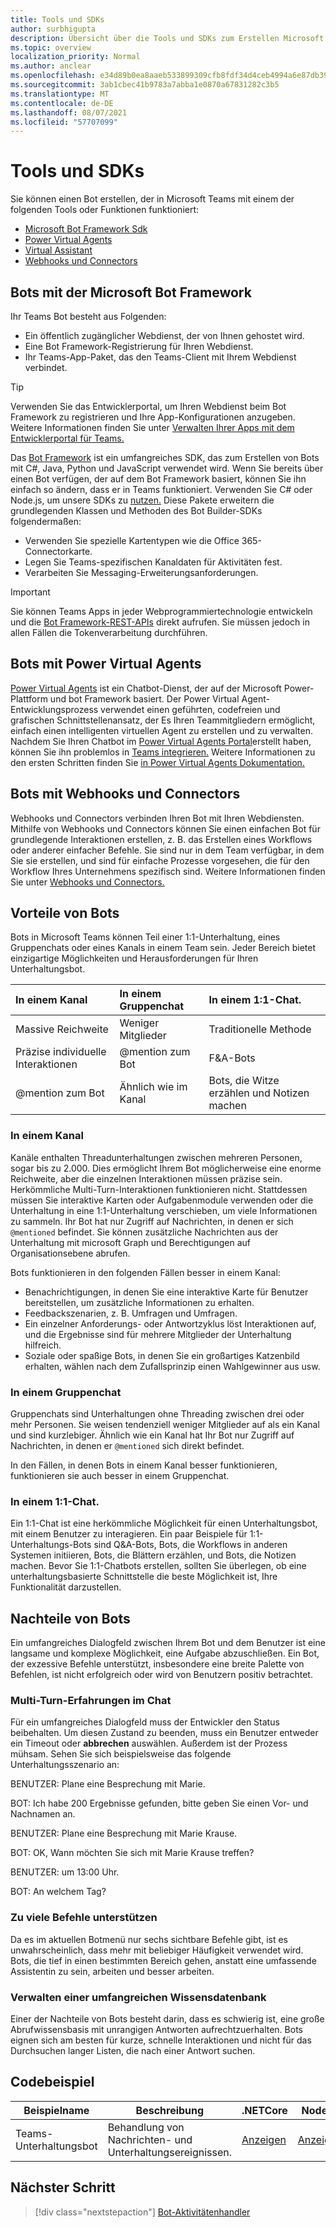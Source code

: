 ```yaml
---
title: Tools und SDKs
author: surbhigupta
description: Übersicht über die Tools und SDKs zum Erstellen Microsoft Teams Bots.
ms.topic: overview
localization_priority: Normal
ms.author: anclear
ms.openlocfilehash: e34d89b0ea8aaeb533899309cfb8fdf34d4ceb4994a6e87db398cc3dfc577abd
ms.sourcegitcommit: 3ab1cbec41b9783a7abba1e0870a67831282c3b5
ms.translationtype: MT
ms.contentlocale: de-DE
ms.lasthandoff: 08/07/2021
ms.locfileid: "57707099"
---
```

# <a name="bots-and-sdks"></a>Tools und SDKs

Sie können einen Bot erstellen, der in Microsoft Teams mit einem der folgenden Tools oder Funktionen funktioniert:

* [Microsoft Bot Framework Sdk](#bots-with-the-microsoft-bot-framework)
* [Power Virtual Agents](#bots-with-power-virtual-agents)
* [Virtual Assistant](~/samples/virtual-assistant.md)
* [Webhooks und Connectors](#bots-with-webhooks-and-connectors)

## <a name="bots-with-the-microsoft-bot-framework"></a>Bots mit der Microsoft Bot Framework

Ihr Teams Bot besteht aus Folgenden:

* Ein öffentlich zugänglicher Webdienst, der von Ihnen gehostet wird.
* Eine Bot Framework-Registrierung für Ihren Webdienst.
* Ihr Teams-App-Paket, das den Teams-Client mit Ihrem Webdienst verbindet.

> [!TIP]
> Verwenden Sie das Entwicklerportal, um Ihren Webdienst beim Bot Framework zu registrieren und Ihre App-Konfigurationen anzugeben. Weitere Informationen finden Sie unter [Verwalten Ihrer Apps mit dem Entwicklerportal für Teams.](~/concepts/build-and-test/teams-developer-portal.md)

Das [Bot Framework](https://dev.botframework.com/) ist ein umfangreiches SDK, das zum Erstellen von Bots mit C#, Java, Python und JavaScript verwendet wird. Wenn Sie bereits über einen Bot verfügen, der auf dem Bot Framework basiert, können Sie ihn einfach so ändern, dass er in Teams funktioniert. Verwenden Sie C# oder Node.js, um unsere SDKs zu [nutzen.](/microsoftteams/platform/#pivot=sdk-tools) Diese Pakete erweitern die grundlegenden Klassen und Methoden des Bot Builder-SDKs folgendermaßen:

* Verwenden Sie spezielle Kartentypen wie die Office 365-Connectorkarte.
* Legen Sie Teams-spezifischen Kanaldaten für Aktivitäten fest.
* Verarbeiten Sie Messaging-Erweiterungsanforderungen.

> [!IMPORTANT]
> Sie können Teams Apps in jeder Webprogrammiertechnologie entwickeln und die [Bot Framework-REST-APIs](/bot-framework/rest-api/bot-framework-rest-overview) direkt aufrufen. Sie müssen jedoch in allen Fällen die Tokenverarbeitung durchführen.

## <a name="bots-with-power-virtual-agents"></a>Bots mit Power Virtual Agents

[Power Virtual Agents](/power-virtual-agents/fundamentals-what-is-power-virtual-agents) ist ein Chatbot-Dienst, der auf der Microsoft Power-Plattform und bot Framework basiert. Der Power Virtual Agent-Entwicklungsprozess verwendet einen geführten, codefreien und grafischen Schnittstellenansatz, der Es Ihren Teammitgliedern ermöglicht, einfach einen intelligenten virtuellen Agent zu erstellen und zu verwalten. Nachdem Sie Ihren Chatbot im [Power Virtual Agents Portal](https://powervirtualagents.microsoft.com)erstellt haben, können Sie ihn problemlos in [Teams integrieren.](how-to/add-power-virtual-agents-bot-to-teams.md) Weitere Informationen zu den ersten Schritten finden Sie [in Power Virtual Agents Dokumentation.](/power-virtual-agents)

## <a name="bots-with-webhooks-and-connectors"></a>Bots mit Webhooks und Connectors

Webhooks und Connectors verbinden Ihren Bot mit Ihren Webdiensten. Mithilfe von Webhooks und Connectors können Sie einen einfachen Bot für grundlegende Interaktionen erstellen, z. B. das Erstellen eines Workflows oder anderer einfacher Befehle. Sie sind nur in dem Team verfügbar, in dem Sie sie erstellen, und sind für einfache Prozesse vorgesehen, die für den Workflow Ihres Unternehmens spezifisch sind. Weitere Informationen finden Sie unter [Webhooks und Connectors.](~/webhooks-and-connectors/what-are-webhooks-and-connectors.md)

## <a name="advantages-of-bots"></a>Vorteile von Bots

Bots in Microsoft Teams können Teil einer 1:1-Unterhaltung, eines Gruppenchats oder eines Kanals in einem Team sein. Jeder Bereich bietet einzigartige Möglichkeiten und Herausforderungen für Ihren Unterhaltungsbot.

| In einem Kanal | In einem Gruppenchat | In einem 1:1-Chat. |
| :-- | :-- | :-- |
| Massive Reichweite | Weniger Mitglieder | Traditionelle Methode |
| Präzise individuelle Interaktionen | @mention zum Bot  | F&A-Bots |
| @mention zum Bot | Ähnlich wie im Kanal | Bots, die Witze erzählen und Notizen machen |

### <a name="in-a-channel"></a>In einem Kanal

Kanäle enthalten Threadunterhaltungen zwischen mehreren Personen, sogar bis zu 2.000. Dies ermöglicht Ihrem Bot möglicherweise eine enorme Reichweite, aber die einzelnen Interaktionen müssen präzise sein. Herkömmliche Multi-Turn-Interaktionen funktionieren nicht. Stattdessen müssen Sie interaktive Karten oder Aufgabenmodule verwenden oder die Unterhaltung in eine 1:1-Unterhaltung verschieben, um viele Informationen zu sammeln. Ihr Bot hat nur Zugriff auf Nachrichten, in denen er sich `@mentioned` befindet. Sie können zusätzliche Nachrichten aus der Unterhaltung mit microsoft Graph und Berechtigungen auf Organisationsebene abrufen.

Bots funktionieren in den folgenden Fällen besser in einem Kanal:

* Benachrichtigungen, in denen Sie eine interaktive Karte für Benutzer bereitstellen, um zusätzliche Informationen zu erhalten.
* Feedbackszenarien, z. B. Umfragen und Umfragen.
* Ein einzelner Anforderungs- oder Antwortzyklus löst Interaktionen auf, und die Ergebnisse sind für mehrere Mitglieder der Unterhaltung hilfreich.
* Soziale oder spaßige Bots, in denen Sie ein großartiges Katzenbild erhalten, wählen nach dem Zufallsprinzip einen Wahlgewinner aus usw.

### <a name="in-a-group-chat"></a>In einem Gruppenchat

Gruppenchats sind Unterhaltungen ohne Threading zwischen drei oder mehr Personen. Sie weisen tendenziell weniger Mitglieder auf als ein Kanal und sind kurzlebiger. Ähnlich wie ein Kanal hat Ihr Bot nur Zugriff auf Nachrichten, in denen er `@mentioned` sich direkt befindet.

In den Fällen, in denen Bots in einem Kanal besser funktionieren, funktionieren sie auch besser in einem Gruppenchat.

### <a name="in-a-one-to-one-chat"></a>In einem 1:1-Chat.

Ein 1:1-Chat ist eine herkömmliche Möglichkeit für einen Unterhaltungsbot, mit einem Benutzer zu interagieren. Ein paar Beispiele für 1:1-Unterhaltungs-Bots sind Q&A-Bots, Bots, die Workflows in anderen Systemen initiieren, Bots, die Blättern erzählen, und Bots, die Notizen machen. Bevor Sie 1:1-Chatbots erstellen, sollten Sie überlegen, ob eine unterhaltungsbasierte Schnittstelle die beste Möglichkeit ist, Ihre Funktionalität darzustellen.

## <a name="disadvantages-of-bots"></a>Nachteile von Bots

Ein umfangreiches Dialogfeld zwischen Ihrem Bot und dem Benutzer ist eine langsame und komplexe Möglichkeit, eine Aufgabe abzuschließen. Ein Bot, der exzessive Befehle unterstützt, insbesondere eine breite Palette von Befehlen, ist nicht erfolgreich oder wird von Benutzern positiv betrachtet.

### <a name="have-multi-turn-experiences-in-chat"></a>Multi-Turn-Erfahrungen im Chat

Für ein umfangreiches Dialogfeld muss der Entwickler den Status beibehalten. Um diesen Zustand zu beenden, muss ein Benutzer entweder ein Timeout oder **abbrechen** auswählen. Außerdem ist der Prozess mühsam. Sehen Sie sich beispielsweise das folgende Unterhaltungsszenario an:

BENUTZER: Plane eine Besprechung mit Marie.

BOT: Ich habe 200 Ergebnisse gefunden, bitte geben Sie einen Vor- und Nachnamen an.

BENUTZER: Plane eine Besprechung mit Marie Krause.

BOT: OK, Wann möchten Sie sich mit Marie Krause treffen?

BENUTZER: um 13:00 Uhr.

BOT: An welchem Tag?

### <a name="support-too-many-commands"></a>Zu viele Befehle unterstützen

Da es im aktuellen Botmenü nur sechs sichtbare Befehle gibt, ist es unwahrscheinlich, dass mehr mit beliebiger Häufigkeit verwendet wird. Bots, die tief in einen bestimmten Bereich gehen, anstatt eine umfassende Assistentin zu sein, arbeiten und besser arbeiten.

### <a name="maintain-a-large-knowledge-base"></a>Verwalten einer umfangreichen Wissensdatenbank

Einer der Nachteile von Bots besteht darin, dass es schwierig ist, eine große Abrufwissensbasis mit unrangigen Antworten aufrechtzuerhalten. Bots eignen sich am besten für kurze, schnelle Interaktionen und nicht für das Durchsuchen langer Listen, die nach einer Antwort suchen.

## <a name="code-sample"></a>Codebeispiel

|Beispielname | Beschreibung | .NETCore | Node.js |
|----------------|-----------------|--------------|----------------|
| Teams-Unterhaltungsbot | Behandlung von Nachrichten- und Unterhaltungsereignissen. |[Anzeigen](https://github.com/microsoft/BotBuilder-Samples/tree/master/samples/csharp_dotnetcore/57.teams-conversation-bot)|[Anzeigen](https://github.com/microsoft/BotBuilder-Samples/tree/master/samples/javascript_nodejs/57.teams-conversation-bot)|

## <a name="next-step"></a>Nächster Schritt

> [!div class="nextstepaction"]
> [Bot-Aktivitätenhandler](~/bots/bot-basics.md)
